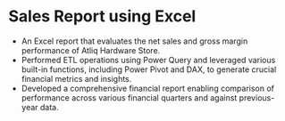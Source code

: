 # Sales Report using Excel
- An Excel report that evaluates the net sales and gross margin performance of Atliq Hardware Store.
- Performed ETL operations using Power Query and leveraged various built-in functions, including Power Pivot and DAX, to generate crucial financial metrics and insights.
- Developed a comprehensive financial report enabling comparison of performance across various financial quarters and against previous-year data.
